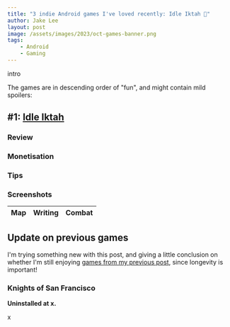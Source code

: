 ```yaml
---
title: "3 indie Android games I've loved recently: Idle Iktah 📲"
author: Jake Lee
layout: post
image: /assets/images/2023/oct-games-banner.png
tags:
    - Android
    - Gaming
---
```


intro

The games are in descending order of "fun", and might contain mild spoilers:

## #1: [Idle Iktah](https://play.google.com/store/apps/details?id=games.grounded.idleiktah)



### Review



### Monetisation



### Tips


### Screenshots

| Map | Writing | Combat |
| --- | --- | --- |


## Update on previous games

I'm trying something new with this post, and giving a little conclusion on whether I'm still enjoying [games from my previous post](), since longevity is important!

### Knights of San Francisco

**Uninstalled at x.**

x

